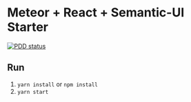 # Meteor + React + Semantic-UI Starter

[![PDD status](http://www.0pdd.com/svg?name=alexpanov/meteor-react-semantic-ui-starter)](http://www.0pdd.com/p?name=alexpanov/meteor-react-semantic-ui-starter)

<!-- @todo #1:30min Add more documentation -->
## Run
1. `yarn install` or `npm install`
1. `yarn start`
